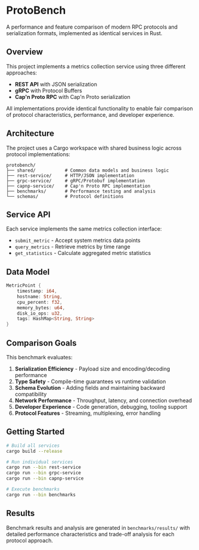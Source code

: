 # ProtoBench

A performance and feature comparison of modern RPC protocols and serialization formats, implemented as identical services in Rust.

## Overview

This project implements a metrics collection service using three different approaches:
- **REST API** with JSON serialization
- **gRPC** with Protocol Buffers
- **Cap'n Proto RPC** with Cap'n Proto serialization

All implementations provide identical functionality to enable fair comparison of protocol characteristics, performance, and developer experience.

## Architecture

The project uses a Cargo workspace with shared business logic across protocol implementations:

```
protobench/
├── shared/           # Common data models and business logic
├── rest-service/     # HTTP/JSON implementation  
├── grpc-service/     # gRPC/Protobuf implementation
├── capnp-service/    # Cap'n Proto RPC implementation
├── benchmarks/       # Performance testing and analysis
└── schemas/          # Protocol definitions
```

## Service API

Each service implements the same metrics collection interface:

- `submit_metric` - Accept system metrics data points
- `query_metrics` - Retrieve metrics by time range
- `get_statistics` - Calculate aggregated metric statistics

## Data Model

```rust
MetricPoint {
    timestamp: i64,
    hostname: String,
    cpu_percent: f32,
    memory_bytes: u64, 
    disk_io_ops: u32,
    tags: HashMap<String, String>
}
```

## Comparison Goals

This benchmark evaluates:

1. **Serialization Efficiency** - Payload size and encoding/decoding performance
2. **Type Safety** - Compile-time guarantees vs runtime validation
3. **Schema Evolution** - Adding fields and maintaining backward compatibility  
4. **Network Performance** - Throughput, latency, and connection overhead
5. **Developer Experience** - Code generation, debugging, tooling support
6. **Protocol Features** - Streaming, multiplexing, error handling

## Getting Started

```bash
# Build all services
cargo build --release

# Run individual services
cargo run --bin rest-service
cargo run --bin grpc-service  
cargo run --bin capnp-service

# Execute benchmarks
cargo run --bin benchmarks
```

## Results

Benchmark results and analysis are generated in `benchmarks/results/` with detailed performance characteristics and trade-off analysis for each protocol approach.
